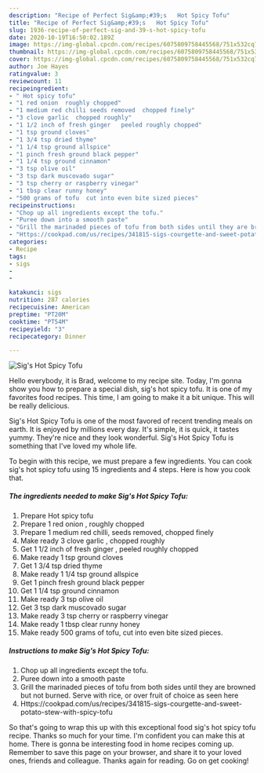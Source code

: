 ```yaml
---
description: "Recipe of Perfect Sig&amp;#39;s   Hot Spicy Tofu"
title: "Recipe of Perfect Sig&amp;#39;s   Hot Spicy Tofu"
slug: 1936-recipe-of-perfect-sig-and-39-s-hot-spicy-tofu
date: 2020-10-19T16:50:02.189Z
image: https://img-global.cpcdn.com/recipes/6075809758445568/751x532cq70/sigs-hot-spicy-tofu-recipe-main-photo.jpg
thumbnail: https://img-global.cpcdn.com/recipes/6075809758445568/751x532cq70/sigs-hot-spicy-tofu-recipe-main-photo.jpg
cover: https://img-global.cpcdn.com/recipes/6075809758445568/751x532cq70/sigs-hot-spicy-tofu-recipe-main-photo.jpg
author: Joe Hayes
ratingvalue: 3
reviewcount: 11
recipeingredient:
- " Hot spicy tofu"
- "1 red onion  roughly chopped"
- "1 medium red chilli seeds removed  chopped finely"
- "3 clove garlic  chopped roughly"
- "1 1/2 inch of fresh ginger   peeled roughly chopped"
- "1 tsp ground cloves"
- "1 3/4 tsp dried thyme"
- "1 1/4 tsp ground allspice"
- "1 pinch fresh ground black pepper"
- "1 1/4 tsp ground cinnamon"
- "3 tsp olive oil"
- "3 tsp dark muscovado sugar"
- "3 tsp cherry or raspberry vinegar"
- "1 tbsp clear runny honey"
- "500 grams of tofu  cut into even bite sized pieces"
recipeinstructions:
- "Chop up all ingredients except the tofu."
- "Puree down into a smooth paste"
- "Grill the marinaded pieces of tofu from both sides until they are browned but not burned. Serve with rice, or over fruit of choice as seen here"
- "Https://cookpad.com/us/recipes/341815-sigs-courgette-and-sweet-potato-stew-with-spicy-tofu"
categories:
- Recipe
tags:
- sigs
- 
- 

katakunci: sigs   
nutrition: 287 calories
recipecuisine: American
preptime: "PT20M"
cooktime: "PT54M"
recipeyield: "3"
recipecategory: Dinner

---
```



![Sig&#39;s   Hot Spicy Tofu](https://img-global.cpcdn.com/recipes/6075809758445568/751x532cq70/sigs-hot-spicy-tofu-recipe-main-photo.jpg)

Hello everybody, it is Brad, welcome to my recipe site. Today, I'm gonna show you how to prepare a special dish, sig&#39;s   hot spicy tofu. It is one of my favorites food recipes. This time, I am going to make it a bit unique. This will be really delicious.

Sig&#39;s   Hot Spicy Tofu is one of the most favored of recent trending meals on earth. It is enjoyed by millions every day. It's simple, it is quick, it tastes yummy. They're nice and they look wonderful. Sig&#39;s   Hot Spicy Tofu is something that I've loved my whole life.




To begin with this recipe, we must prepare a few ingredients. You can cook sig&#39;s   hot spicy tofu using 15 ingredients and 4 steps. Here is how you cook that.

<!--inarticleads1-->

##### The ingredients needed to make Sig&#39;s   Hot Spicy Tofu:

1. Prepare  Hot spicy tofu
1. Prepare 1 red onion , roughly chopped
1. Prepare 1 medium red chilli, seeds removed,  chopped finely
1. Make ready 3 clove garlic , chopped roughly
1. Get 1 1/2 inch of fresh ginger ,  peeled roughly chopped
1. Make ready 1 tsp ground cloves
1. Get 1 3/4 tsp dried thyme
1. Make ready 1 1/4 tsp ground allspice
1. Get 1 pinch fresh ground black pepper
1. Get 1 1/4 tsp ground cinnamon
1. Make ready 3 tsp olive oil
1. Get 3 tsp dark muscovado sugar
1. Make ready 3 tsp cherry or raspberry vinegar
1. Make ready 1 tbsp clear runny honey
1. Make ready 500 grams of tofu,  cut into even bite sized pieces.




<!--inarticleads2-->

##### Instructions to make Sig&#39;s   Hot Spicy Tofu:

1. Chop up all ingredients except the tofu.
1. Puree down into a smooth paste
1. Grill the marinaded pieces of tofu from both sides until they are browned but not burned. Serve with rice, or over fruit of choice as seen here
1. Https://cookpad.com/us/recipes/341815-sigs-courgette-and-sweet-potato-stew-with-spicy-tofu




So that's going to wrap this up with this exceptional food sig&#39;s   hot spicy tofu recipe. Thanks so much for your time. I'm confident you can make this at home. There is gonna be interesting food in home recipes coming up. Remember to save this page on your browser, and share it to your loved ones, friends and colleague. Thanks again for reading. Go on get cooking!
